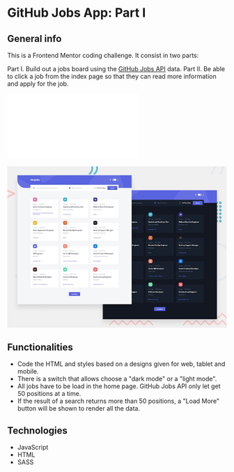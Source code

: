 # GitHub Jobs App: Part I

## General info
This is a Frontend Mentor coding challenge. It consist in two parts:

Part I. Build out a jobs board using the [GitHub Jobs API](https://jobs.github.com/api) data.
Part II. Be able to click a job from the index page so that they can read more information and apply for the job. 

![Description for the GitHub Jobs API coding challenge](./src/assets/README.md)

![Design preview for the GitHub Jobs API coding challenge](./src/assets/preview.jpg)


## Functionalities

- Code the HTML and styles based on a designs given for web, tablet and mobile.
- There is a switch that allows choose a "dark mode" or a "light mode".
- All jobs have to be load in the home page. GitHub Jobs API only let get 50 positions at a time.
- If the result of a search returns more than 50 positions, a "Load More" button will be shown to render all the data.


## Technologies
- JavaScript
- HTML
- SASS
